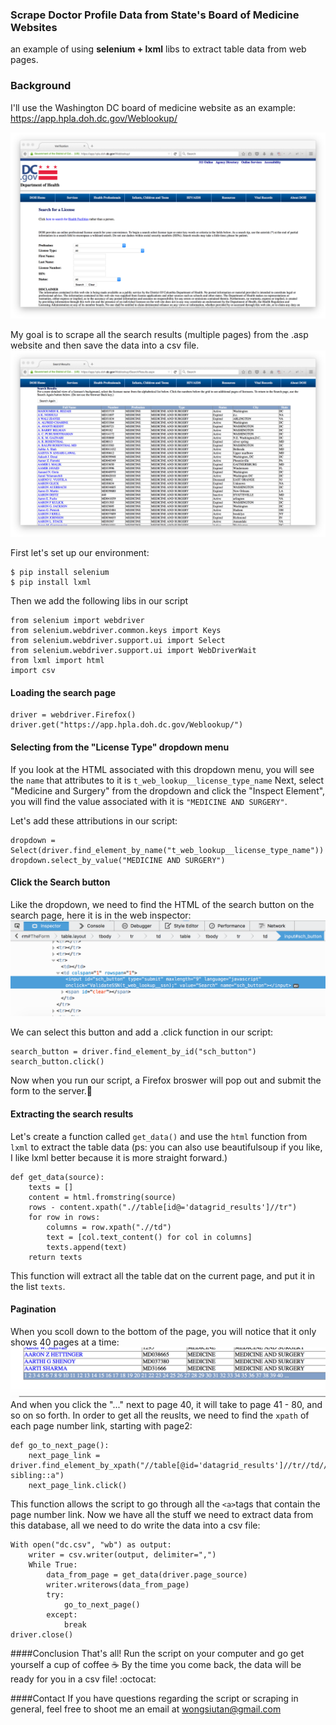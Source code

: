 ### Scrape Doctor Profile Data from State's Board of Medicine Websites

an example of using **selenium + lxml** libs to extract table data from web pages.

### Background

I'll use the Washington DC board of medicine website as an example: https://app.hpla.doh.dc.gov/Weblookup/

![](.//img/dc.png)

My goal is to scrape all the search results (multiple pages) from the .asp website and then save the data into a csv file.
![](.//img/table.png)

First let's set up our environment:

```
$ pip install selenium
$ pip install lxml
```
Then we add the following libs in our script
```
from selenium import webdriver
from selenium.webdriver.common.keys import Keys
from selenium.webdriver.support.ui import Select
from selenium.webdriver.support.ui import WebDriverWait
from lxml import html
import csv
```

#### Loading the search page
```
driver = webdriver.Firefox()
driver.get("https://app.hpla.doh.dc.gov/Weblookup/")
```
#### Selecting from the "License Type" dropdown menu
If you look at the HTML associated with this dropdown menu, you will see the ```name``` that attributes to it is ```t_web_lookup__license_type_name```
Next, select "Medicine and Surgery" from the dropdown and click the "Inspect Element", you will find the value associated with it is ```"MEDICINE AND SURGERY"```.

Let's add these attributions in our script:
```
dropdown = Select(driver.find_element_by_name("t_web_lookup__license_type_name"))
dropdown.select_by_value("MEDICINE AND SURGERY")
```
#### Click the Search button
Like the dropdown, we need to find the HTML of the search button on the search page, here it is in the web inspector:
![](.//img/id.png)

We can select this button and add a .click function in our script:
```
search_button = driver.find_element_by_id("sch_button")
search_button.click()
```
Now when you run our script, a Firefox broswer will pop out and submit the form to the server.:musical_note:

#### Extracting the search results
Let's create a function called ```get_data()``` and use the ```html``` function from ```lxml``` to extract the table data (ps: you can also use beautifulsoup if you like, I like lxml better because it is more straight forward.)
```
def get_data(source):
    texts = []
    content = html.fromstring(source)
    rows - content.xpath(".//table[id@='datagrid_results']//tr")
    for row in rows:
        columns = row.xpath(".//td")
        text = [col.text_content() for col in columns]
        texts.append(text)
    return texts
```
This function will extract all the table dat on the current page, and put it in the list ```texts```.

#### Pagination
When you scoll down to the bottom of the page, you will notice that it only shows 40 pages at a time:
![](.//img/page.png)
And when you click the "..." next to page 40, it will take to page 41 - 80, and so on so forth.
In order to get all the reuslts, we need to find the ```xpath``` of each page  number link, starting with page2:
```
def go_to_next_page():
    next_page_link = driver.find_element_by_xpath("//table[@id='datagrid_results']//tr//td//span/following-sibling::a")
    next_page_link.click()
```
This function allows the script to go through all the ```<a>```tags that contain the page number link.
Now we have all the stuff we need to extract data from this database, all we need to do write the data into a csv file:
```
With open("dc.csv", "wb") as output:
    writer = csv.writer(output, delimiter=",")
    While True:
        data_from_page = get_data(driver.page_source)
        writer.writerows(data_from_page)
        try:
            go_to_next_page()
        except:
            break
driver.close()
```
####Conclusion
That's all! Run the script on your computer and go get yourself a cup of coffee :coffee:
By the time you come back, the data will be ready for you in a csv file! :octocat:

####Contact
If you have questions regarding the script or scraping in general, feel free to shoot me an email at wongsiutan@gmail.com
